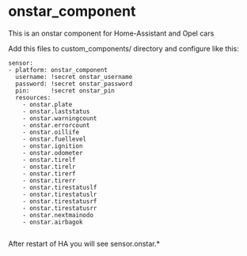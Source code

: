 # onstar_component
This is an onstar component for Home-Assistant and Opel cars

Add this files to custom_components/ directory and configure like this:

```
sensor:
- platform: onstar_component
  username: !secret onstar_username
  password: !secret onstar_password
  pin:      !secret onstar_pin
  resources:
    - onstar.plate
    - onstar.laststatus
    - onstar.warningcount
    - onstar.errorcount
    - onstar.oillife
    - onstar.fuellevel
    - onstar.ignition
    - onstar.odometer
    - onstar.tirelf
    - onstar.tirelr
    - onstar.tirerf
    - onstar.tirerr
    - onstar.tirestatuslf
    - onstar.tirestatuslr
    - onstar.tirestatusrf
    - onstar.tirestatusrr
    - onstar.nextmainodo
    - onstar.airbagok


```

After restart of HA you will see sensor.onstar.\* 
